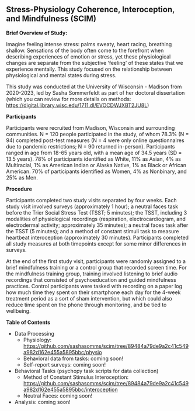 **Stress-Physiology Coherence, Interoception, and Mindfulness (SCIM)**
----------------------------------------------------------------------

**Brief Overview of Study:**

Imagine feeling intense stress: palms sweaty, heart racing, breathing shallow. Sensations of the body often come to the forefront when describing experiences of emotion or stress, yet these physiological changes are separate from the subjective ‘feeling’ of these states that we experience mentally. This study focused on the relationship between physiological and mental states during stress.

This study was conducted at the University of Wisconsin - Madison from 2020-2023, led by Sasha Sommerfeldt as part of her doctoral dissertation (which you can review for more details on methods: https://digital.library.wisc.edu/1711.dl/EVOCDWJXBT2JU8L)

**Participants**

Participants were recruited from Madison, Wisconsin and surrounding communities. N = 120 people participated in the study, of whom 78.3% (N = 94) completed post-test measures (N = 4 were only online questionnaires due to pandemic restrictions; N = 90 returned in-person). Participants ranged in age from 18-65 years old, with a mean age of 34.5 years (SD = 13.5 years). 78% of participants identified as White, 11% as Asian, 4% as Multiracial, 1% as American Indian or Alaska Native, 1% as Black or African American. 70% of participants identified as Women, 4% as Nonbinary, and 25% as Men.

**Procedure**

Participants completed two study visits separated by four weeks. Each study visit involved surveys (approximately 1 hour); a neutral faces task before the Trier Social Stress Test (TSST; 5 minutes); the TSST, including 3 modalities of physiological recordings (respiration, electrocardiogram, and electrodermal activity; approximately 35 minutes); a neutral faces task after the TSST (5 minutes); and a method of constant stimuli task to measure heartbeat interoception (approximately 30 minutes). Participants completed all study measures at both timepoints except for some minor differences in surveys. 

At the end of the first study visit, participants were randomly assigned to a brief mindfulness training or a control group that recorded screen time. For the mindfulness training group, training involved listening to brief audio recordings that consisted of psychoeducation and guided mindfulness practices. Control participants were tasked with recording on a paper log how much time they spent on their smartphone each day for the 4-week treatment period as a sort of sham intervention, but which could also reduce time spent on the phone through monitoring, and be tied to wellbeing.

**Table of Contents**
 - Data Processing
    - Physiology: https://github.com/sashasomms/scim/tree/89484a79de9a2c41c549a982d162e455a5895bbc/physio
    - Behavioral data from tasks: coming soon!
    - Self-report surveys: coming soon!
 - Behavioral Tasks (psychopy task scripts for data collection)
    - Method of Constant Stimulus Interoception: https://github.com/sashasomms/scim/tree/89484a79de9a2c41c549a982d162e455a5895bbc/interoception
    - Neutral Faces: coming soon!
  - Analysis: coming soon!
